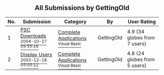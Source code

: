 ﻿<div align="center">

## All Submissions by GettingOld

</div>

No.  | Submission | Category | By   | User Rating
---- | ---------- | -------- | ---- | -----------
1 | [PSC Downloads<br /><sup>2004-10-27 09:55:16</sup>](https://github.com/Planet-Source-Code/gettingold-psc-downloads__1-56959) | [Complete Applications<br /><sup>Visual Basic</sup>](../ByCategory/complete-applications__1-27.md) | GettingOld | 4.9 (34 globes from 7 users)
2 | [Display Users<br /><sup>2003-12-18 05:05:12</sup>](https://github.com/Planet-Source-Code/gettingold-display-users__1-50502) | [Complete Applications<br /><sup>Visual Basic</sup>](../ByCategory/complete-applications__1-27.md) | GettingOld | 4.8 (24 globes from 5 users)
